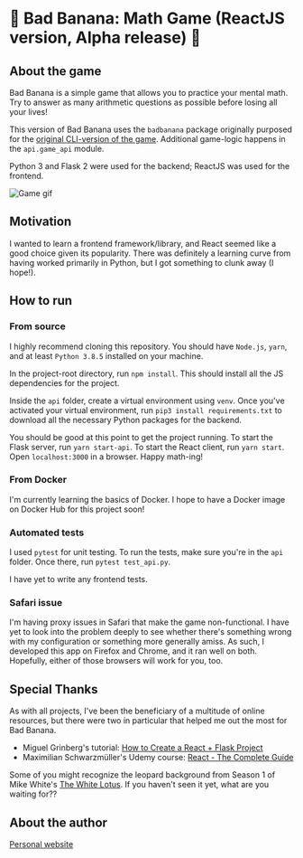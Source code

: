 # 🍌 Bad Banana: Math Game (ReactJS version, Alpha release) 🙈

## About the game

Bad Banana is a simple game that allows you to practice your mental math. Try to answer as many arithmetic questions as possible before losing all your lives!

This version of Bad Banana uses the `badbanana` package originally purposed for the
[original CLI-version of the game](https://github.com/dunnesquared/badbanana). Additional game-logic happens in the `api.game_api` module.

Python 3 and Flask 2 were used for the backend; ReactJS was used for the frontend.

![Game gif](https://media.giphy.com/media/z6hrMCGheUQfU36DiF/giphy.gif)

## Motivation

I wanted to learn a frontend framework/library, and React seemed like a good choice given its popularity. There was definitely a learning curve from having worked primarily in Python, but I got something to clunk away (I hope!).

## How to run

### From source
I highly recommend cloning this repository. You should have `Node.js`, `yarn`, and at least `Python 3.8.5` installed on your machine.

In the project-root directory, run `npm install`. This should install 
all the JS dependencies for the project. 

Inside the `api` folder, create a virtual environment using `venv`. Once you've activated your virtual environment, run `pip3 install requirements.txt` to download all the necessary Python packages for the backend.

You should be good at this point to get the project running. To start the Flask server, 
run `yarn start-api`. To start the React client, run `yarn start`. Open `localhost:3000` in a browser. Happy math-ing!

### From Docker
I'm currently learning the basics of Docker. I hope to have a Docker image on Docker Hub for this project soon!

### Automated tests
I used `pytest` for unit testing. To run the tests, make sure you're in the `api` folder. Once there, run `pytest test_api.py`.

I have yet to write any frontend tests. 

### Safari issue
I'm having proxy issues in Safari that make the game non-functional. I have yet to look into the problem deeply to see whether there's something wrong with my configuration or something more generally amiss. As such, I developed this app on Firefox and Chrome, and it ran well on both. Hopefully, either of those browsers will work for you, too. 

## Special Thanks
As with all projects, I've been the beneficiary of a multitude of online resources, but there were two in particular that helped me out the most for Bad Banana. 
- Miguel Grinberg's tutorial: [How to Create a React + Flask Project](https://blog.miguelgrinberg.com/post/how-to-create-a-react--flask-project)
- Maximilian Schwarzmüller's Udemy course: [React - The Complete Guide](https://www.udemy.com/course/react-the-complete-guide-incl-redux/?src=sac&kw=React+-+The+Comple)

Some of you might recognize the leopard background from Season 1 of Mike White's [The White Lotus](https://www.hbo.com/the-white-lotus). If you haven't seen it yet, what are you waiting for??

## About the author
[Personal website](https://dunnesquared.github.io)